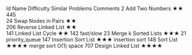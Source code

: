 
Id	Name	Difficulty	Similar Problems							Comments
2	Add Two Numbers	★★	445							
24	Swap Nodes in Pairs	★★								
206	Reverse Linked List	★★								
141	Linked List Cycle	★★	142							fast/slow
23	Merge k Sorted Lists	★★★	21							priority_queue
147	Insertion Sort List	★★★								insertion sort
148	Sort List	★★★★								merge sort O(1) space
707	Design Linked List	★★★★								
